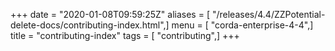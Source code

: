 +++
date = "2020-01-08T09:59:25Z"
aliases = [ "/releases/4.4/ZZPotential-delete-docs/contributing-index.html",]
menu = [ "corda-enterprise-4-4",]
title = "contributing-index"
tags = [ "contributing",]
+++

